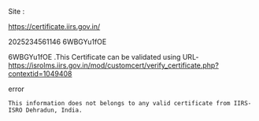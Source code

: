 

Site :

https://certificate.iirs.gov.in/



2025234561146
6WBGYu1fOE 

6WBGYu1fOE .This Certificate can be validated using URL- https://isrolms.iirs.gov.in/mod/customcert/verify_certificate.php?contextid=1049408



error

	This information does not belongs to any valid certificate from IIRS-ISRO Dehradun, India. 


